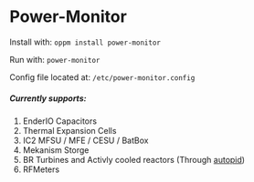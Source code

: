 # Power-Monitor
Install with: `oppm install power-monitor`

Run with: `power-monitor`

Config file located at: `/etc/power-monitor.config`

##### Currently supports:

1. EnderIO Capacitors
2. Thermal Expansion Cells
3. IC2 MFSU / MFE / CESU / BatBox
4. Mekanism Storge
5. BR Turbines and Activly cooled reactors (Through [autopid](https://github.com/OpenPrograms/SuPeRMiNoR2-Programs/tree/master/autopid))
6. RFMeters
